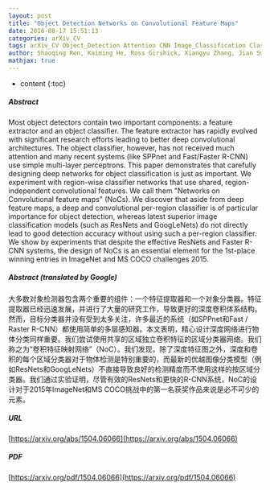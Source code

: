 ```yaml
---
layout: post
title: "Object Detection Networks on Convolutional Feature Maps"
date: 2016-08-17 15:51:13
categories: arXiv_CV
tags: arXiv_CV Object_Detection Attention CNN Image_Classification Classification Detection
author: Shaoqing Ren, Kaiming He, Ross Girshick, Xiangyu Zhang, Jian Sun
mathjax: true
---
```


* content
{:toc}

##### Abstract
Most object detectors contain two important components: a feature extractor and an object classifier. The feature extractor has rapidly evolved with significant research efforts leading to better deep convolutional architectures. The object classifier, however, has not received much attention and many recent systems (like SPPnet and Fast/Faster R-CNN) use simple multi-layer perceptrons. This paper demonstrates that carefully designing deep networks for object classification is just as important. We experiment with region-wise classifier networks that use shared, region-independent convolutional features. We call them "Networks on Convolutional feature maps" (NoCs). We discover that aside from deep feature maps, a deep and convolutional per-region classifier is of particular importance for object detection, whereas latest superior image classification models (such as ResNets and GoogLeNets) do not directly lead to good detection accuracy without using such a per-region classifier. We show by experiments that despite the effective ResNets and Faster R-CNN systems, the design of NoCs is an essential element for the 1st-place winning entries in ImageNet and MS COCO challenges 2015.

##### Abstract (translated by Google)
大多数对象检测器包含两个重要的组件：一个特征提取器和一个对象分类器。特征提取器已经迅速发展，并进行了大量的研究工作，导致更好的深度卷积体系结构。然而，目标分类器并没有受到太多关注，许多最近的系统（如SPPnet和Fast / Raster R-CNN）都使用简单的多层感知器。本文表明，精心设计深度网络进行物体分类同样重要。我们尝试使用共享的区域独立卷积特征的区域分类器网络。我们称之为“卷积特征映射网络”（NoC）。我们发现，除了深度特征图之外，深度和卷积的每个区域分类器对于物体检测是特别重要的，而最新的优越图像分类模型（例如ResNets和GoogLeNets）不直接导致良好的检测精度而不使用这样的按区域分类器。我们通过实验证明，尽管有效的ResNets和更快的R-CNN系统，NoC的设计对于2015年ImageNet和MS COCO挑战中的第一名获奖作品来说是必不可少的元素。

##### URL
[https://arxiv.org/abs/1504.06066](https://arxiv.org/abs/1504.06066)

##### PDF
[https://arxiv.org/pdf/1504.06066](https://arxiv.org/pdf/1504.06066)

